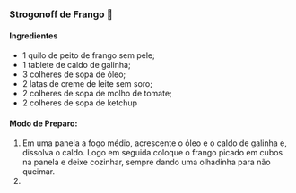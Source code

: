 ### Strogonoff de Frango :chicken:

#### Ingredientes

- 1 quilo de peito de frango sem pele;
- 1 tablete de caldo de galinha;
- 3 colheres de sopa de óleo;
- 2 latas de creme de leite sem soro;
- 2 colheres de sopa de molho de tomate;
- 2 colheres de sopa de ketchup

#### Modo de Preparo:

1. Em uma panela a fogo médio, acrescente o óleo e o caldo de galinha e, dissolva o caldo. Logo em seguida coloque o frango picado em cubos na panela e deixe cozinhar, sempre dando uma olhadinha para não queimar.
2. 



